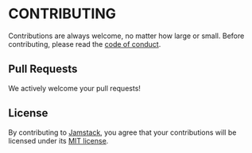 # CONTRIBUTING

Contributions are always welcome, no matter how large or small. Before contributing,
please read the [code of conduct](CODE_OF_CONDUCT.md).

## Pull Requests
We actively welcome your pull requests!

## License

By contributing to [Jamstack](https://jamstack.org/), you agree that your contributions will be licensed
under its [MIT license](LICENSE).
